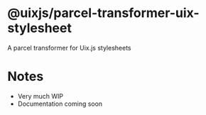 # @uixjs/parcel-transformer-uix-stylesheet

A parcel transformer for Uix.js stylesheets

# Notes

- Very much WIP
- Documentation coming soon

